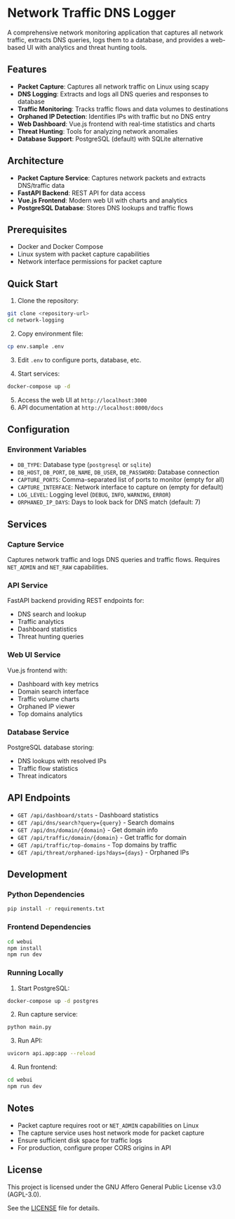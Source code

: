 # Network Traffic DNS Logger

A comprehensive network monitoring application that captures all network traffic, extracts DNS queries, logs them to a database, and provides a web-based UI with analytics and threat hunting tools.

## Features

- **Packet Capture**: Captures all network traffic on Linux using scapy
- **DNS Logging**: Extracts and logs all DNS queries and responses to database
- **Traffic Monitoring**: Tracks traffic flows and data volumes to destinations
- **Orphaned IP Detection**: Identifies IPs with traffic but no DNS entry
- **Web Dashboard**: Vue.js frontend with real-time statistics and charts
- **Threat Hunting**: Tools for analyzing network anomalies
- **Database Support**: PostgreSQL (default) with SQLite alternative

## Architecture

- **Packet Capture Service**: Captures network packets and extracts DNS/traffic data
- **FastAPI Backend**: REST API for data access
- **Vue.js Frontend**: Modern web UI with charts and analytics
- **PostgreSQL Database**: Stores DNS lookups and traffic flows

## Prerequisites

- Docker and Docker Compose
- Linux system with packet capture capabilities
- Network interface permissions for packet capture

## Quick Start

1. Clone the repository:
```bash
git clone <repository-url>
cd network-logging
```

2. Copy environment file:
```bash
cp env.sample .env
```

3. Edit `.env` to configure ports, database, etc.

4. Start services:
```bash
docker-compose up -d
```

5. Access the web UI at `http://localhost:3000`
6. API documentation at `http://localhost:8000/docs`

## Configuration

### Environment Variables

- `DB_TYPE`: Database type (`postgresql` or `sqlite`)
- `DB_HOST`, `DB_PORT`, `DB_NAME`, `DB_USER`, `DB_PASSWORD`: Database connection
- `CAPTURE_PORTS`: Comma-separated list of ports to monitor (empty for all)
- `CAPTURE_INTERFACE`: Network interface to capture on (empty for default)
- `LOG_LEVEL`: Logging level (`DEBUG`, `INFO`, `WARNING`, `ERROR`)
- `ORPHANED_IP_DAYS`: Days to look back for DNS match (default: 7)

## Services

### Capture Service
Captures network traffic and logs DNS queries and traffic flows. Requires `NET_ADMIN` and `NET_RAW` capabilities.

### API Service
FastAPI backend providing REST endpoints for:
- DNS search and lookup
- Traffic analytics
- Dashboard statistics
- Threat hunting queries

### Web UI Service
Vue.js frontend with:
- Dashboard with key metrics
- Domain search interface
- Traffic volume charts
- Orphaned IP viewer
- Top domains analytics

### Database Service
PostgreSQL database storing:
- DNS lookups with resolved IPs
- Traffic flow statistics
- Threat indicators

## API Endpoints

- `GET /api/dashboard/stats` - Dashboard statistics
- `GET /api/dns/search?query={query}` - Search domains
- `GET /api/dns/domain/{domain}` - Get domain info
- `GET /api/traffic/domain/{domain}` - Get traffic for domain
- `GET /api/traffic/top-domains` - Top domains by traffic
- `GET /api/threat/orphaned-ips?days={days}` - Orphaned IPs

## Development

### Python Dependencies
```bash
pip install -r requirements.txt
```

### Frontend Dependencies
```bash
cd webui
npm install
npm run dev
```

### Running Locally
1. Start PostgreSQL:
```bash
docker-compose up -d postgres
```

2. Run capture service:
```bash
python main.py
```

3. Run API:
```bash
uvicorn api.app:app --reload
```

4. Run frontend:
```bash
cd webui
npm run dev
```

## Notes

- Packet capture requires root or `NET_ADMIN` capabilities on Linux
- The capture service uses host network mode for packet capture
- Ensure sufficient disk space for traffic logs
- For production, configure proper CORS origins in API

## License

This project is licensed under the GNU Affero General Public License v3.0 (AGPL-3.0).

See the [LICENSE](LICENSE) file for details.

